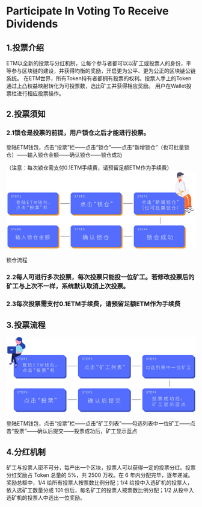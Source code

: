 # Participate In Voting To Receive Dividends

## 1.投票介绍
ETM以全新的投票与分红机制，让每个参与者都可以以矿工或投票人的身份，平等参与区块链的建设，并获得均衡的奖励，开启更为公平、更为公正的区块链公链系统。
在ETM世界，所有Token持有者都拥有投票的权利。投票人手上的Token通过上凸权益映射转化为可投票数，选出矿工并获得相应奖励。
用户在Wallet投票栏进行相应投票操作。

## 2.投票须知
### 2.1锁仓是投票的前提，⽤户锁仓之后才能进行投票。
登陆ETM钱包，点击“投票”栏——点击“锁仓”——点击“新增锁仓”（也可批量锁仓）——输入锁仓金额——确认锁仓——锁仓成功

（注意：每次锁仓需支付0.1ETM手续费，请预留足额ETM作为手续费）
<img src="/images/intro/vote01.jpg" >

锁仓流程


### 2.2每人可进行多次投票，每次投票只能投一位矿工。若修改投票后的矿工与上次不一样，系统默认取消上次投票。
### 2.3每次投票需支付0.1ETM手续费，请预留足额ETM作为手续费

## 3.投票流程
<img src="/images/intro/vote02.jpg" >

登陆ETM钱包，点击“投票”栏——点击“矿工列表”——勾选列表中一位矿工——点击“投票”——确认后提交——投票成功后，矿工显示蓝点


## 4.分红机制
矿⼯与投票⼈密不可分，每产出⼀个区块，投票⼈可以获得⼀定的投票分红。投票分红奖励占 Token 总量的 5%，共 2500 万枚。在 6 年内分配完毕，逐年递减。奖励总额中，1/4 给所有投票⼈按票数⽐例分配；1/4 给投中⼊选矿机的投票⼈，依⼊选矿⼯数量分成 101 份后，每名矿⼯的投票⼈按票数⽐例分配；1/2 从投中⼊选矿机的投票⼈中选出⼀位奖励。

